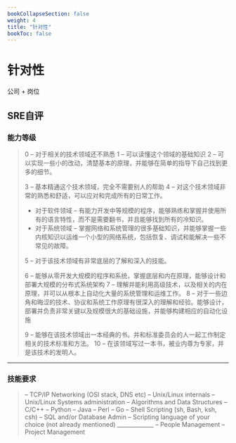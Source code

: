```yaml
---
bookCollapseSection: false
weight: 4
title: "针对性"
bookToc: false
---
```


# 针对性

公司 + 岗位













## SRE自评

### 能力等级

> 0 – 对于相关的技术领域还不熟悉
> 1 – 可以读懂这个领域的基础知识
> 2 – 可以实现一些小的改动，清楚基本的原理，并能够在简单的指导下自己找到更多的细节。
>
> 3 – 基本精通这个技术领域，完全不需要别人的帮助
> 4 – 对这个技术领域非常的熟悉和舒适，可以应对和完成所有的日常工作。
>
> - 对于软件领域 – 有能力开发中等规模的程序，能够熟练和掌握并使用所有的语言特性，而不是需要翻书，并且能够找到所有的冷知识。
> - 对于系统领域 – 掌握网络和系统管理的很多基础知识，并能够掌握一些内核知识以运维一个小型的网络系统，包括恢复、调试和能解决一些不常见的故障。
>
> 5 – 对于该技术领域有非常底层的了解和深入的技能。
>
> 6 – 能够从零开发大规模的程序和系统，掌握底层和内在原理，能够设计和部署大规模的分布式系统架构
> 7 – 理解并能利用高级技术，以及相关的内在原理，并可以从根本上自动化大量的系统管理和运维工作。
> 8 – 对于一些边角和晦涩的技术、协议和系统工作原理有很深入的理解和经验。能够设计，部署并负责非常关键以及规模很大的基础设施，并能够构建相应的自动化设施
>
> 9 – 能够在该技术领域出一本经典的书。并和标准委员会的人一起工作制定相关的技术标准和方法。
> 10 – 在该领域写过一本书，被业内尊为专家，并是该技术的发明人。

***

### 技能要求

> – TCP/IP Networking (OSI stack, DNS etc)
> – Unix/Linux internals
> – Unix/Linux Systems administration
> – Algorithms and Data Structures
> – C/C++
> – Python
> – Java
> – Perl
> – Go
> – Shell Scripting (sh, Bash, ksh, csh)
> – SQL and/or Database Admin
> – Scripting language of your choice (not already mentioned) _____________
> – People Management
> – Project Management